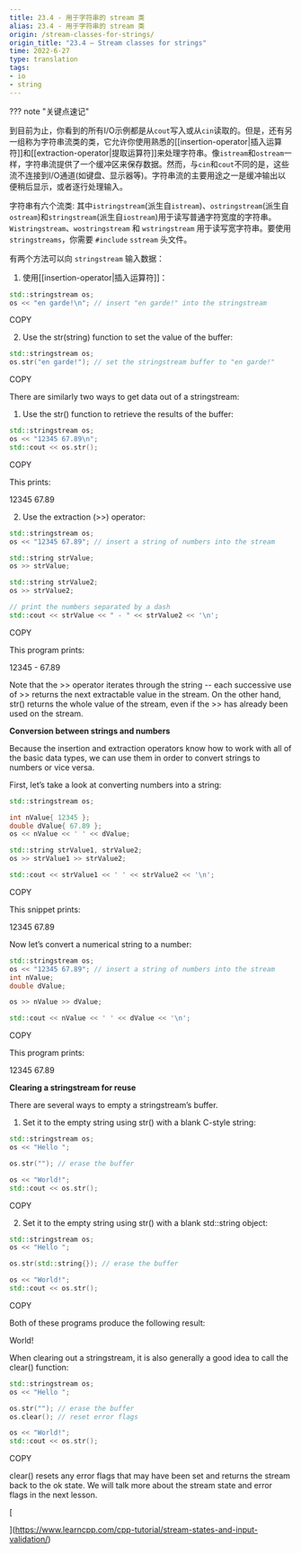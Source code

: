 ```yaml
---
title: 23.4 - 用于字符串的 stream 类
alias: 23.4 - 用于字符串的 stream 类
origin: /stream-classes-for-strings/
origin_title: "23.4 — Stream classes for strings"
time: 2022-6-27
type: translation
tags:
- io
- string
---
```


??? note "关键点速记"


到目前为止，你看到的所有I/O示例都是从`cout`写入或从`cin`读取的。但是，还有另一组称为字符串流类的类，它允许你使用熟悉的[[insertion-operator|插入运算符]]和[[extraction-operator|提取运算符]]来处理字符串。像`istream`和`ostream`一样，字符串流提供了一个缓冲区来保存数据。然而，与`cin`和`cout`不同的是，这些流不连接到I/O通道(如键盘、显示器等)。字符串流的主要用途之一是缓冲输出以便稍后显示，或者逐行处理输入。

字符串有六个流类: 其中`istringstream`(派生自`istream`)、`ostringstream`(派生自`ostream`)和`stringstream`(派生自`iostream`)用于读写普通字符宽度的字符串。`Wistringstream`、`wostringstream` 和 `wstringstream` 用于读写宽字符串。要使用 `stringstreams`，你需要 `#include` `sstream` 头文件。

有两个方法可以向 `stringstream` 输入数据：

1.  使用[[insertion-operator|插入运算符]]：

```cpp
std::stringstream os;
os << "en garde!\n"; // insert "en garde!" into the stringstream
```

COPY

2.  Use the str(string) function to set the value of the buffer:

```cpp
std::stringstream os;
os.str("en garde!"); // set the stringstream buffer to "en garde!"
```

COPY

There are similarly two ways to get data out of a stringstream:

1.  Use the str() function to retrieve the results of the buffer:

```cpp
std::stringstream os;
os << "12345 67.89\n";
std::cout << os.str();
```

COPY

This prints:

12345 67.89

2.  Use the extraction (>>) operator:

```cpp
std::stringstream os;
os << "12345 67.89"; // insert a string of numbers into the stream

std::string strValue;
os >> strValue;

std::string strValue2;
os >> strValue2;

// print the numbers separated by a dash
std::cout << strValue << " - " << strValue2 << '\n';
```

COPY

This program prints:

12345 - 67.89

Note that the >> operator iterates through the string -- each successive use of >> returns the next extractable value in the stream. On the other hand, str() returns the whole value of the stream, even if the >> has already been used on the stream.

**Conversion between strings and numbers**

Because the insertion and extraction operators know how to work with all of the basic data types, we can use them in order to convert strings to numbers or vice versa.

First, let’s take a look at converting numbers into a string:

```cpp
std::stringstream os;

int nValue{ 12345 };
double dValue{ 67.89 };
os << nValue << ' ' << dValue;

std::string strValue1, strValue2;
os >> strValue1 >> strValue2;

std::cout << strValue1 << ' ' << strValue2 << '\n';
```

COPY

This snippet prints:

12345 67.89

Now let’s convert a numerical string to a number:

```cpp
std::stringstream os;
os << "12345 67.89"; // insert a string of numbers into the stream
int nValue;
double dValue;

os >> nValue >> dValue;

std::cout << nValue << ' ' << dValue << '\n';
```

COPY

This program prints:

12345 67.89

**Clearing a stringstream for reuse**

There are several ways to empty a stringstream’s buffer.

1.  Set it to the empty string using str() with a blank C-style string:

```cpp
std::stringstream os;
os << "Hello ";

os.str(""); // erase the buffer

os << "World!";
std::cout << os.str();
```

COPY

2.  Set it to the empty string using str() with a blank std::string object:

```cpp
std::stringstream os;
os << "Hello ";

os.str(std::string{}); // erase the buffer

os << "World!";
std::cout << os.str();
```

COPY

Both of these programs produce the following result:

World!

When clearing out a stringstream, it is also generally a good idea to call the clear() function:

```cpp
std::stringstream os;
os << "Hello ";

os.str(""); // erase the buffer
os.clear(); // reset error flags

os << "World!";
std::cout << os.str();
```

COPY

clear() resets any error flags that may have been set and returns the stream back to the ok state. We will talk more about the stream state and error flags in the next lesson.

[

](https://www.learncpp.com/cpp-tutorial/stream-states-and-input-validation/)